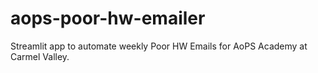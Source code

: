 # aops-poor-hw-emailer
Streamlit app to automate weekly Poor HW Emails for AoPS Academy at Carmel Valley.
